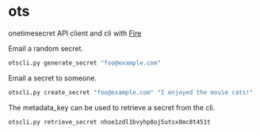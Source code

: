 # ots
onetimesecret API client and cli with [Fire](https://github.com/google/python-fire)

Email a random secret.

```bash
otscli.py generate_secret "foo@example.com"
```

Email a secret to someone.

```bash
otscli.py create_secret "foo@example.com" "I enjoyed the movie cats!"
```

The metadata_key can be used to retrieve a secret from the cli.

```bash
otscli.py retrieve_secret nhoe1zdl1bvyhp8oj5utsx8mc8t451t
```
